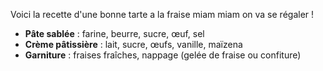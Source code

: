 Voici la recette d'une bonne tarte a la fraise miam miam on va se régaler ! 


- **Pâte sablée** : farine, beurre, sucre, œuf, sel  
- **Crème pâtissière** : lait, sucre, œufs, vanille, maïzena  
- **Garniture** : fraises fraîches, nappage (gelée de fraise ou confiture)  


